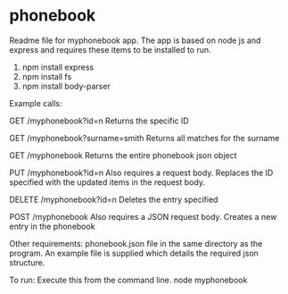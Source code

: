 # phonebook
Readme file for myphonebook app.
The app is based on node js and express and requires these items to be installed to run.

1.  npm install express
2.  npm install fs
3.  npm install body-parser

Example calls:

GET /myphonebook?id=n
Returns the specific ID

GET /myphonebook?surname=smith
Returns all matches for the surname

GET /myphonebook
Returns the entire phonebook json object

PUT /myphonebook?id=n
Also requires a request body.
Replaces the ID specified with the updated items in the request body.

DELETE /myphonebook?id=n
Deletes the entry specified

POST /myphonebook
Also requires a JSON request body.
Creates a new entry in the phonebook


Other requirements:
phonebook.json file in the same directory as the program.
An example file is supplied which details the required json structure.

To run:
Execute this from the command line.
node myphonebook

